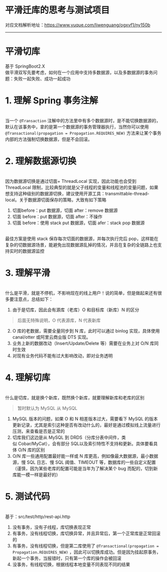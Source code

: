 # 平滑迁库的思考与测试项目

对应文档解析地址：https://www.yuque.com/liwenguang/ogxvf1/ny150b

---

# 平滑切库

基于 SpringBoot2.X<br />做平滑双写先要考虑，如何在一个应用中支持多数据源，以及多数据源的事务问题：失败一起失败、成功一起成功<br />

<a name="U0S0h"></a>
# 1. 理解 Spring 事务注解

<br />当一个 `@Transaction` 注解中的方法里中有多个数据源时，是不能切换数据源的，默认在该事务中，拿的是第一个数据源的事务管理器执行，当然你可以使用 `@Transactional(propagation = Propagation.REQUIRES_NEW)` 方法来让某个事务内部的方法强制切换数据源，但是不会回滚。<br />

<a name="zcJzT"></a>
# 2. 理解数据源切换

<br />因为数据源切换是通过切面+ ThreadLocal 实现，因此功能也会受到 ThreadLocal 限制，比较典型的就是父子线程的变量和线程池的变量问题，如果想支持这种级别的数据源切换，建议使用开源工具：transmittable-thread-local。关于数据源切面保存的策略，大致有如下策略

1. 切面before：put 数据源，切面 after：remove 数据源
1. 切面 before：put 数据源，切面 after：不操作
1. 切面 before：使用 stack put 数据源，切面 afer：stack pop 数据源


<br />最佳方案是使用 stack 保存每次切面的数据源，并每次执行完后 pop，这样能在复杂的切数据源场景，能避免出现数据源乱掉的情况，并且在复杂的全链路上也支持实时的数据源监控<br />

<a name="C02uc"></a>
# 3. 理解平滑

<br />什么是平滑，就是不停机，不影响现在的线上用户！说的简单，但是做起来还有很多要注意点，总结如下：

1. 由于是切库，因此会有源库（老库）O 和目标库（新库）N 的区分
> 后面无特殊说明，O 代表源库，N 代表新库

2. O 库的老数据，需要全量同步到 N 库，此时可以通过 binlog 实现，具体使用 canal/otter 或阿里云商业版 DTS 实现。
2. 业务上新的数据改动（Insert/Update/Delete 等）需要在业务上对 O/N 库同时生效
2. 对现有业务代码不能有过大影响改动，即对业务透明



<a name="J904b"></a>
# 4. 理解切库

<br />什么是切库，就是换个新库，既然换个新库，就要理解新库和老库的区别
> 暂时默认为 MySQL 从 MySQL

1. MySQL 版本的问题，如果 O 和 N 相差版本过大，需要看下 MySQL 的版本更新记录，尤其是索引这种是否有改动什么的，最好是通过模拟线上流量进行压测，来查看是否是正常的
1. 切库我们这边是从 MySQL 到 DRDS（分库分表中间件，类似 Cobar/MyCat），会有部分 SQL以及索引特性不支持和更新。具体要看具体 O/N 库的区别
1. O/N 库一些通用配置最好能一样或 N 库更高，例如像最大数据源，最小数据源，慢 SQL 日志、慢 SQL 阈值、TIMEOUT 等，数据库的一些自定义配置（谨慎，因为某些老库的配置可能是当年为了解决某个 bug 而配的，切到新库能一模一样是最好的）



<a name="FyL8T"></a>
# 5. 测试代码

<br />基于：src/test/http/rest-api.http<br />

1. 没有事务，没有子线程，库切换表现正常
1. 有事务，没有线程切换，库切换异常，并且异常后，第一个正常库是正常回滚的
1. 有事务，没有线程切换，但是第二库使用了 `@Transactional(propagation = Propagation.REQUIRES_NEW)` ，因此可以切换库成功。但是因为挂起原事务，新起一个事务，当报错时，只有第一个库的操作会被回滚
1. 没事务，有线程切换，根据线程本地变量不同表现不同的结果
